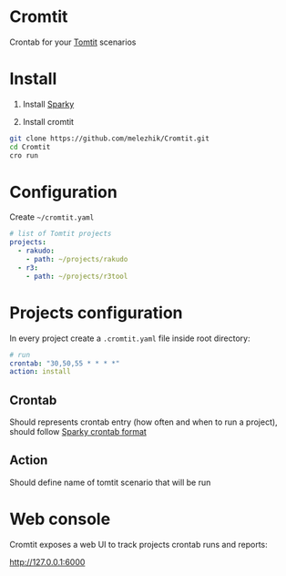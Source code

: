 # Cromtit

Crontab for your [Tomtit](https://github.com/melezhik/Tomtit) scenarios


# Install

1. Install [Sparky](https://github.com/melezhik/sparky#installation)

2. Install cromtit

```bash
git clone https://github.com/melezhik/Cromtit.git
cd Cromtit
cro run
```

# Configuration

Create `~/cromtit.yaml`

```yaml
# list of Tomtit projects
projects:
  - rakudo:
    - path: ~/projects/rakudo
  - r3:
    - path: ~/projects/r3tool
```

# Projects configuration

In every project create a `.cromtit.yaml` file inside root directory:

```yaml
# run 
crontab: "30,50,55 * * * *"
action: install
```

## Crontab

Should represents crontab entry (how often and when to run a project), should
follow [Sparky crontab format](https://github.com/melezhik/sparky#run-by-cron)

## Action

Should define name of tomtit scenario that will be run
 

# Web console

Cromtit exposes a web UI to track projects crontab runs and reports:

http://127.0.0.1:6000



